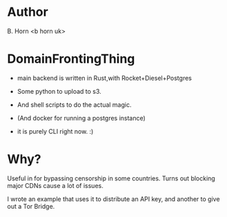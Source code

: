 # Author
B. Horn <b <AT> horn <DOT> uk>

# DomainFrontingThing
* main backend is written in Rust,with Rocket+Diesel+Postgres
* Some python to upload to s3.
* And shell scripts to do the actual magic.
* (And docker for running a postgres instance)

* it is purely CLI right now. :)







# Why?
Useful in for bypassing censorship in some countries.
Turns out blocking major CDNs cause a lot of issues.

I wrote an example that uses it to distribute an API key,
and another to give out a Tor Bridge.

